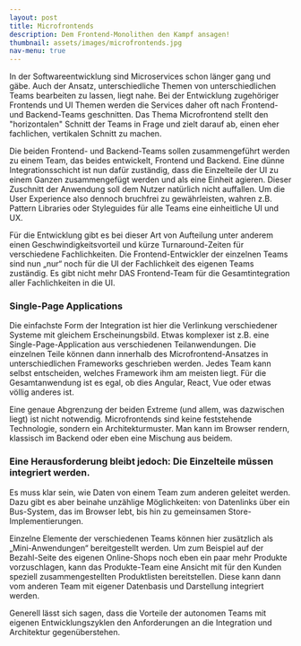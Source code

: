 ```yaml
---
layout: post
title: Microfrontends
description: Dem Frontend-Monolithen den Kampf ansagen!
thumbnail: assets/images/microfrontends.jpg
nav-menu: true
---
```


In der Softwareentwicklung sind Microservices schon länger gang und gäbe. Auch der Ansatz, unterschiedliche Themen von
unterschiedlichen Teams bearbeiten zu lassen, liegt nahe. Bei der Entwicklung zugehöriger Frontends und UI Themen werden
die Services daher oft nach Frontend- und Backend-Teams geschnitten. Das Thema Microfrontend stellt den "horizontalen"
Schnitt der Teams in Frage und zielt darauf ab, einen eher fachlichen, vertikalen Schnitt zu machen.

Die beiden Frontend- und Backend-Teams sollen zusammengeführt werden zu einem Team, das beides entwickelt, Frontend und
Backend. Eine dünne Integrationsschicht ist nun dafür zuständig, dass die Einzelteile der UI zu einem Ganzen
zusammengefügt werden und als eine Einheit agieren. Dieser Zuschnitt der Anwendung soll dem Nutzer natürlich nicht
auffallen. Um die User Experience also dennoch bruchfrei zu gewährleisten, wahren z.B. Pattern Libraries oder
Styleguides für alle Teams eine einheitliche UI und UX.

Für die Entwicklung gibt es bei dieser Art von Aufteilung unter anderem einen Geschwindigkeitsvorteil und kürze
Turnaround-Zeiten für verschiedene Fachlichkeiten. Die Frontend-Entwickler der einzelnen Teams sind nun „nur“ noch für
die UI der Fachlichkeit des eigenen Teams zuständig. Es gibt nicht mehr DAS Frontend-Team für die Gesamtintegration
aller Fachlichkeiten in die UI.

### Single-Page Applications

Die einfachste Form der Integration ist hier die Verlinkung verschiedener Systeme mit gleichem Erscheinungsbild.
Etwas komplexer ist z.B. eine Single-Page-Application aus verschiedenen Teilanwendungen. Die einzelnen Teile können
dann innerhalb des Microfrontend-Ansatzes in unterschiedlichen Frameworks geschrieben werden. Jedes Team kann selbst
entscheiden, welches Framework ihm am meisten liegt. Für die Gesamtanwendung ist es egal, ob dies Angular, React, Vue
oder etwas völlig anderes ist.

Eine genaue Abgrenzung der beiden Extreme (und allem, was dazwischen liegt) ist nicht notwendig. Microfrontends sind
keine feststehende Technologie, sondern ein Architekturmuster. Man kann im Browser rendern, klassisch im Backend oder
eben eine Mischung aus beidem.

### Eine Herausforderung bleibt jedoch: Die Einzelteile müssen integriert werden.
Es muss klar sein, wie Daten von einem Team zum anderen geleitet werden. Dazu gibt es aber beinahe unzählige Möglichkeiten:
von Datenlinks über ein Bus-System, das im Browser lebt, bis hin zu gemeinsamen Store-Implementierungen.

Einzelne Elemente der verschiedenen Teams können hier zusätzlich als „Mini-Anwendungen“ bereitgestellt werden. Um zum
Beispiel auf der Bezahl-Seite des eigenen Online-Shops noch eben ein paar mehr Produkte vorzuschlagen, kann das
Produkte-Team eine Ansicht mit für den Kunden speziell zusammengestellten Produktlisten bereitstellen. Diese kann dann
vom anderen Team mit eigener Datenbasis und Darstellung integriert werden.

Generell lässt sich sagen, dass die Vorteile der autonomen Teams mit eigenen Entwicklungszyklen den Anforderungen an
die Integration und Architektur gegenüberstehen.
